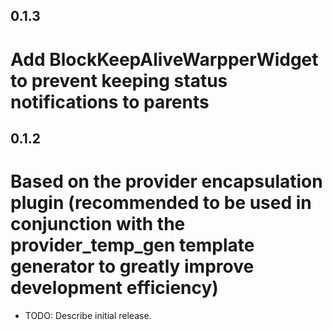 <!--
 * @Author: cheng
 * @Version: 1.0
 * @Date: 2023-06-12 15:47:57
 * @LastEditors: cheng
 * @LastEditTime: 2023-06-14 11:28:29
 * @FilePath: \provider_base_tools\CHANGELOG.md
 * @ObjectDescription: 
-->
## 0.1.3

# Add BlockKeepAliveWarpperWidget to prevent keeping status notifications to parents

## 0.1.2

# Based on the provider encapsulation plugin (recommended to be used in conjunction with the provider_temp_gen template generator to greatly improve development efficiency)

* TODO: Describe initial release.
